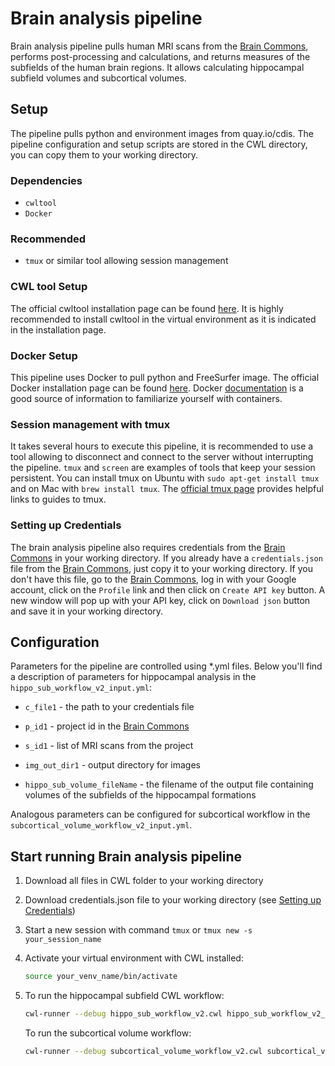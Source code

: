 # Brain analysis pipeline

Brain analysis pipeline pulls human MRI scans from the [Brain
Commons](https://data.braincommons.org/), performs post-processing and
calculations, and returns measures of the subfields of the human brain regions.
It allows calculating hippocampal subfield volumes and subcortical volumes.

## Setup

The pipeline pulls python and environment images from quay.io/cdis. The
pipeline configuration and setup scripts are stored in the CWL directory, you
can copy them to your working directory.

### Dependencies

 - `cwltool`
 - `Docker`

### Recommended

 - `tmux` or similar tool allowing session management

### CWL tool Setup

The official cwltool installation page can be found
[here](https://github.com/common-workflow-language/cwltool/blob/master/README.rst).
It is highly recommended to install cwltool in the virtual environment as it is
indicated in the installation page.

### Docker Setup

This pipeline uses Docker to pull python and FreeSurfer image. The official
Docker installation page can be found
[here](https://docs.docker.com/install/#supported-platforms). Docker
[documentation](https://docs.docker.com/) is a good source of information to
familiarize yourself with containers.

### Session management with tmux

It takes several hours to execute this pipeline, it is recommended to use a
tool allowing to disconnect and connect to the server without interrupting the
pipeline. `tmux` and `screen` are examples of tools that keep your session
persistent. You can install tmux on Ubuntu with `sudo apt-get install tmux` and
on Mac with `brew install tmux`. The [official tmux
page](https://github.com/tmux/tmux/wiki) provides helpful links to guides to
tmux.

### Setting up Credentials

The brain analysis pipeline also requires credentials from the [Brain
Commons](https://data.braincommons.org/) in your working directory.  If you
already have a `credentials.json` file from the [Brain
Commons](https://data.braincommons.org/), just copy it to your working
directory. If you don't have this file, go to the [Brain
Commons](https://data.braincommons.org/), log in with your Google account,
click on the `Profile` link and then click on `Create API key` button. A new
window will pop up with your API key, click on `Download json` button and save
it in your working directory.

## Configuration

Parameters for the pipeline are controlled using *.yml files. Below you'll find
a description of parameters for hippocampal analysis in the
`hippo_sub_workflow_v2_input.yml`:

  - `c_file1` - the path to your credentials file

  - `p_id1` - project id in the [Brain Commons](https://data.braincommons.org/)

  - `s_id1` - list of MRI scans from the project

  - `img_out_dir1` - output directory for images

  - `hippo_sub_volume_fileName` - the filename of the output file containing
   volumes of the subfields of the hippocampal formations

Analogous parameters can be configured for subcortical workflow in the
`subcortical_volume_workflow_v2_input.yml`.

## Start running Brain analysis pipeline

1. Download all files in CWL folder to your working directory

2. Download credentials.json file to your working directory (see [Setting up
Credentials](#Setting-up-Credentials))

3. Start a new session with command `tmux` or `tmux new -s
  your_session_name`

4. Activate your virtual environment with CWL installed:

    ```bash
    source your_venv_name/bin/activate
    ```

5. To run the hippocampal subfield CWL workflow:

    ```bash
    cwl-runner --debug hippo_sub_workflow_v2.cwl hippo_sub_workflow_v2_input.yml
    ```

   To run the subcortical volume workflow:

    ```bash
    cwl-runner --debug subcortical_volume_workflow_v2.cwl subcortical_volume_workflow_v2_input.yml
    ```

